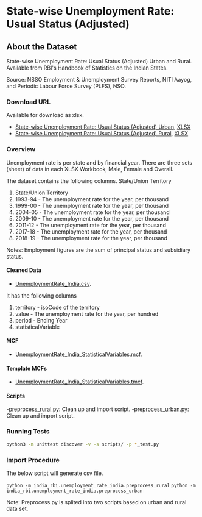 # State-wise Unemployment Rate: Usual Status (Adjusted)

## About the Dataset
State-wise Unemployment Rate: Usual Status (Adjusted) Urban and Rural. Available from RBI's Handbook of Statistics on the Indian States.

Source: NSSO Employment & Unemployment Survey Reports, NITI Aayog, and Periodic Labour Force Survey (PLFS), NSO.

### Download URL
Available for download as xlsx. 

* [State-wise Unemployment Rate: Usual Status (Adjusted) Urban](https://www.rbi.org.in/scripts/PublicationsView.aspx?id=20002), [XLSX](https://rbidocs.rbi.org.in/rdocs/Publications/DOCs/T_13091EFB2ADFEA47CAA069BEE53BD82F14.XLSX)
* [State-wise Unemployment Rate: Usual Status (Adjusted) Rural](https://www.rbi.org.in/scripts/PublicationsView.aspx?id=20001), [XLSX](https://rbidocs.rbi.org.in/rdocs/Publications/DOCs/T_123C6CE499AEFB461E8242E14098242CA5.XLSX)


### Overview
Unemployment rate is per state and by financial year. There are three sets (sheet) of data in each XLSX Workbook, Male, Female and Overall.

The dataset contains the following columns.
State/Union Territory   


1. State/Union Territory
2. 1993-94 - The unemployment rate for the year, per thousand 
3. 1999-00 - The unemployment rate for the year, per thousand 
4. 2004-05 - The unemployment rate for the year, per thousand 
5. 2009-10 - The unemployment rate for the year, per thousand 
6. 2011-12 - The unemployment rate for the year, per thousand 
7. 2017-18 - The unemployment rate for the year, per thousand 
8. 2018-19 - The unemployment rate for the year, per thousand

Notes: Employment figures are the sum of principal status and subsidiary status.

#### Cleaned Data
- [UnemploymentRate_India.csv](UnemploymentRate_India.csv).

It has the following columns
1. territory - isoCode of the territory
2. value - The unemployment rate for the year, per hundred
3. period - Ending Year  
4. statisticalVariable


#### MCF
- [UnemploymentRate_India_StatisticalVariables.mcf](UnemploymentRate_India_StatisticalVariables.mcf).

#### Template MCFs
- [UnemploymentRate_India_StatisticalVariables.tmcf](UnemploymentRate_India_StatisticalVariables.tmcf).

#### Scripts
-[preprocess_rural.py](preprocess_rural.py): Clean up and import script.
-[preprocess_urban.py](preprocess_urban.py): Clean up and import script.


### Running Tests

```bash
python3 -m unittest discover -v -s scripts/ -p *_test.py
```

### Import Procedure

The below script will generate csv file.

`python -m india_rbi.unemployment_rate_india.preprocess_rural`
`python -m india_rbi.unemployment_rate_india.preprocess_urban`


Note: Preprocess.py is splited into two scripts based on urban and rural data set.
